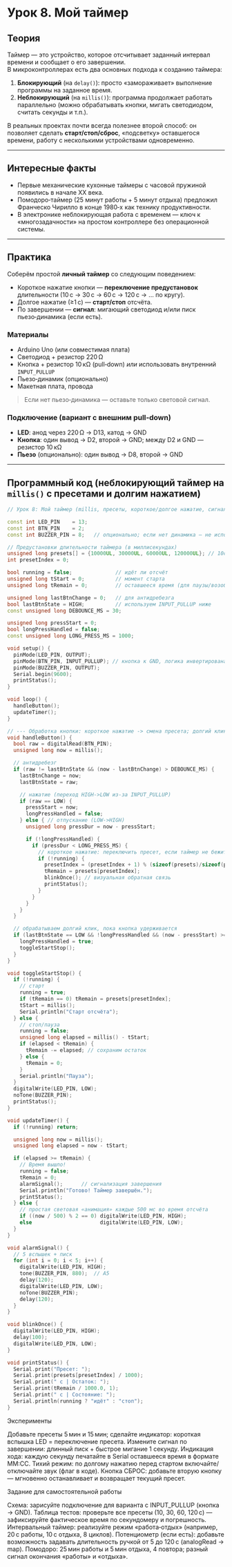 # Урок 8. Мой таймер

## Теория

Таймер — это устройство, которое отсчитывает заданный интервал времени и сообщает о его завершении.  
В микроконтроллерах есть два основных подхода к созданию таймера:

1) **Блокирующий** (на `delay()`): просто «замораживает» выполнение программы на заданное время.  
2) **Неблокирующий** (на `millis()`): программа продолжает работать параллельно (можно обрабатывать кнопки, мигать светодиодом, считать секунды и т.п.).

В реальных проектах почти всегда полезнее второй способ: он позволяет сделать **старт/стоп/сброс**, «подсветку» оставшегося времени, работу с несколькими устройствами одновременно.

---

## Интересные факты

- Первые механические кухонные таймеры с часовой пружиной появились в начале XX века.  
- Помодоро‑таймер (25 минут работы + 5 минут отдыха) предложил Франческо Чирилло в конце 1980‑х как технику продуктивности.  
- В электронике неблокирующая работа с временем — ключ к «многозадачности» на простом контроллере без операционной системы.

---

## Практика

Соберём простой **личный таймер** со следующим поведением:

- Короткое нажатие кнопки — **переключение предустановок** длительности (10 с → 30 с → 60 с → 120 с → … по кругу).  
- Долгое нажатие (≥1 с) — **старт/стоп** отсчёта.  
- По завершении — **сигнал**: мигающий светодиод и/или писк пьезо‑динамика (если есть).

### Материалы

- Arduino Uno (или совместимая плата)  
- Светодиод + резистор 220 Ω  
- Кнопка + резистор 10 кΩ (pull‑down) *или* использовать внутренний `INPUT_PULLUP`  
- Пьезо‑динамик (опционально)  
- Макетная плата, провода

> Если нет пьезо‑динамика — оставьте только световой сигнал.

### Подключение (вариант с внешним pull‑down)

- **LED**: анод через 220 Ω → D13, катод → GND  
- **Кнопка**: один вывод → D2, второй → GND; между D2 и GND — резистор 10 кΩ  
- **Пьезо** (опционально): один вывод → D8, второй → GND

---

## Программный код (неблокирующий таймер на `millis()` с пресетами и долгим нажатием)

```cpp
// Урок 8: Мой таймер (millis, пресеты, короткое/долгое нажатие, сигнал по завершении)

const int LED_PIN    = 13;
const int BTN_PIN    = 2;
const int BUZZER_PIN = 8;   // опционально; если нет динамика — не используйте tone()

// Предустановки длительности таймера (в миллисекундах)
unsigned long presets[] = {10000UL, 30000UL, 60000UL, 120000UL}; // 10с, 30с, 60с, 120с
int presetIndex = 0;

bool running = false;              // идёт ли отсчёт
unsigned long tStart = 0;          // момент старта
unsigned long tRemain = 0;         // оставшееся время (для паузы/возобновления)

unsigned long lastBtnChange = 0;   // для антидребезга
bool lastBtnState = HIGH;          // используем INPUT_PULLUP ниже
const unsigned long DEBOUNCE_MS = 30;

unsigned long pressStart = 0;
bool longPressHandled = false;
const unsigned long LONG_PRESS_MS = 1000;

void setup() {
  pinMode(LED_PIN, OUTPUT);
  pinMode(BTN_PIN, INPUT_PULLUP); // кнопка к GND, логика инвертирована
  pinMode(BUZZER_PIN, OUTPUT);
  Serial.begin(9600);
  printStatus();
}

void loop() {
  handleButton();
  updateTimer();
}

// --- Обработка кнопки: короткое нажатие -> смена пресета; долгий клик -> старт/стоп
void handleButton() {
  bool raw = digitalRead(BTN_PIN);
  unsigned long now = millis();

  // антидребезг
  if (raw != lastBtnState && (now - lastBtnChange) > DEBOUNCE_MS) {
    lastBtnChange = now;
    lastBtnState = raw;

    // нажатие (переход HIGH->LOW из-за INPUT_PULLUP)
    if (raw == LOW) {
      pressStart = now;
      longPressHandled = false;
    } else { // отпускание (LOW->HIGH)
      unsigned long pressDur = now - pressStart;

      if (!longPressHandled) {
        if (pressDur < LONG_PRESS_MS) {
          // короткое нажатие: переключить пресет, если таймер не бежит
          if (!running) {
            presetIndex = (presetIndex + 1) % (sizeof(presets)/sizeof(presets[0]));
            tRemain = presets[presetIndex];
            blinkOnce(); // визуальная обратная связь
            printStatus();
          }
        }
      }
    }
  }

  // обрабатываем долгий клик, пока кнопка удерживается
  if (lastBtnState == LOW && !longPressHandled && (now - pressStart) >= LONG_PRESS_MS) {
    longPressHandled = true;
    toggleStartStop();
  }
}

void toggleStartStop() {
  if (!running) {
    // старт
    running = true;
    if (tRemain == 0) tRemain = presets[presetIndex];
    tStart = millis();
    Serial.println("Старт отсчёта");
  } else {
    // стоп/пауза
    running = false;
    unsigned long elapsed = millis() - tStart;
    if (elapsed < tRemain) {
      tRemain -= elapsed; // сохраним остаток
    } else {
      tRemain = 0;
    }
    Serial.println("Пауза");
  }
  digitalWrite(LED_PIN, LOW);
  noTone(BUZZER_PIN);
  printStatus();
}

void updateTimer() {
  if (!running) return;

  unsigned long now = millis();
  unsigned long elapsed = now - tStart;

  if (elapsed >= tRemain) {
    // Время вышло!
    running = false;
    tRemain = 0;
    alarmSignal();      // сигнализация завершения
    Serial.println("Готово! Таймер завершён.");
    printStatus();
  } else {
    // простая световая «анимация» каждые 500 мс во время отсчёта
    if ((now / 500) % 2 == 0) digitalWrite(LED_PIN, HIGH);
    else                      digitalWrite(LED_PIN, LOW);
  }
}

void alarmSignal() {
  // 5 вспышек + писк
  for (int i = 0; i < 5; i++) {
    digitalWrite(LED_PIN, HIGH);
    tone(BUZZER_PIN, 880);  // А5
    delay(120);
    digitalWrite(LED_PIN, LOW);
    noTone(BUZZER_PIN);
    delay(120);
  }
}

void blinkOnce() {
  digitalWrite(LED_PIN, HIGH);
  delay(100);
  digitalWrite(LED_PIN, LOW);
}

void printStatus() {
  Serial.print("Пресет: ");
  Serial.print(presets[presetIndex] / 1000);
  Serial.print(" c | Остаток: ");
  Serial.print(tRemain / 1000.0, 1);
  Serial.print(" c | Состояние: ");
  Serial.println(running ? "идёт" : "стоп");
}
```

Эксперименты

Добавьте пресеты 5 мин и 15 мин; сделайте индикатор: короткая вспышка LED = переключение пресета.
Измените сигнал по завершении: длинный писк + быстрое мигание 1 секунду.
Индикация хода: каждую секунду печатайте в Serial оставшееся время в формате ММ:СС.
Тихий режим: по долгому нажатию перед стартом включайте/отключайте звук (флаг в коде).
Кнопка СБРОС: добавьте вторую кнопку — мгновенно останавливает и возвращает текущий пресет.

Задание для самостоятельной работы

Схема: зарисуйте подключение для варианта с INPUT_PULLUP (кнопка → GND).
Таблица тестов: проверьте все пресеты (10, 30, 60, 120 с) — зафиксируйте фактическое время по секундомеру и погрешность.
Интервальный таймер: реализуйте режим «работа‑отдых» (например, 20 с работы, 10 с отдыха, 8 циклов).
Потенциометр (если есть): добавьте возможность задавать длительность ручкой от 5 до 120 с (analogRead → map).
Помодоро: 25 мин работы и 5 мин отдыха, 4 повтора; разный сигнал окончания «работы» и «отдыха».
